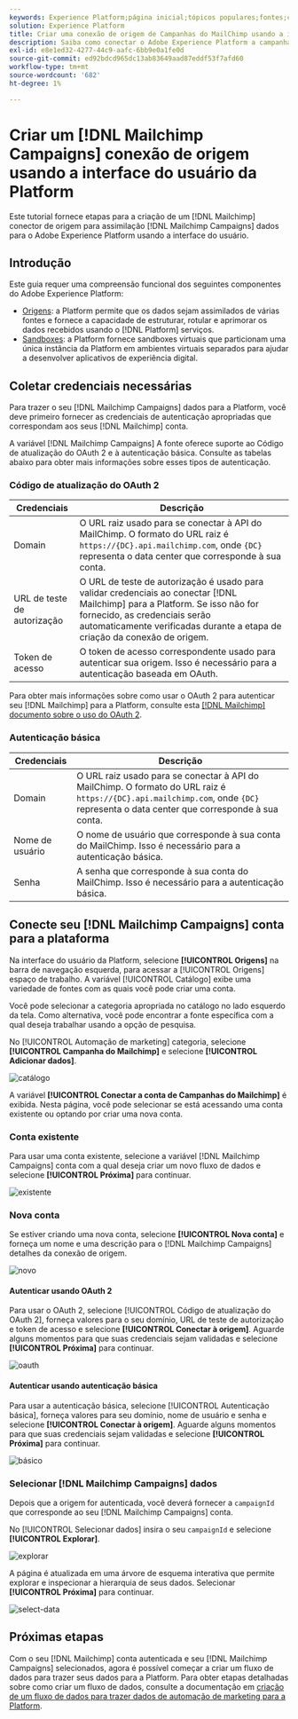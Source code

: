 ```yaml
---
keywords: Experience Platform;página inicial;tópicos populares;fontes;conectores;conectores de origem;fontes sdk;sdk;SDK
solution: Experience Platform
title: Criar uma conexão de origem de Campanhas do MailChimp usando a interface do usuário da plataforma
description: Saiba como conectar o Adobe Experience Platform a campanhas do MailChimp usando a interface do usuário da plataforma.
exl-id: e8e1ed32-4277-44c9-aafc-6bb9e0a1fe0d
source-git-commit: ed92bdcd965dc13ab83649aad87eddf53f7afd60
workflow-type: tm+mt
source-wordcount: '682'
ht-degree: 1%

---
```


# Criar um [!DNL Mailchimp Campaigns] conexão de origem usando a interface do usuário da Platform

Este tutorial fornece etapas para a criação de um [!DNL Mailchimp] conector de origem para assimilação [!DNL Mailchimp Campaigns] dados para o Adobe Experience Platform usando a interface do usuário.

## Introdução

Este guia requer uma compreensão funcional dos seguintes componentes do Adobe Experience Platform:

* [Origens](../../../../home.md): a Platform permite que os dados sejam assimilados de várias fontes e fornece a capacidade de estruturar, rotular e aprimorar os dados recebidos usando o [!DNL Platform] serviços.
* [Sandboxes](../../../../../sandboxes/home.md): a Platform fornece sandboxes virtuais que particionam uma única instância da Platform em ambientes virtuais separados para ajudar a desenvolver aplicativos de experiência digital.

## Coletar credenciais necessárias

Para trazer o seu [!DNL Mailchimp Campaigns] dados para a Platform, você deve primeiro fornecer as credenciais de autenticação apropriadas que correspondam aos seus [!DNL Mailchimp] conta.

A variável [!DNL Mailchimp Campaigns] A fonte oferece suporte ao Código de atualização do OAuth 2 e à autenticação básica. Consulte as tabelas abaixo para obter mais informações sobre esses tipos de autenticação.

### Código de atualização do OAuth 2

| Credenciais | Descrição |
| --- | --- |
| Domain | O URL raiz usado para se conectar à API do MailChimp. O formato do URL raiz é `https://{DC}.api.mailchimp.com`, onde `{DC}` representa o data center que corresponde à sua conta. |
| URL de teste de autorização | O URL de teste de autorização é usado para validar credenciais ao conectar [!DNL Mailchimp] para a Platform. Se isso não for fornecido, as credenciais serão automaticamente verificadas durante a etapa de criação da conexão de origem. |
| Token de acesso | O token de acesso correspondente usado para autenticar sua origem. Isso é necessário para a autenticação baseada em OAuth. |

Para obter mais informações sobre como usar o OAuth 2 para autenticar seu [!DNL Mailchimp] para a Platform, consulte esta [[!DNL Mailchimp] documento sobre o uso do OAuth 2](https://mailchimp.com/developer/marketing/guides/access-user-data-oauth-2/).

### Autenticação básica

| Credenciais | Descrição |
| --- | --- |
| Domain | O URL raiz usado para se conectar à API do MailChimp. O formato do URL raiz é `https://{DC}.api.mailchimp.com`, onde `{DC}` representa o data center que corresponde à sua conta. |
| Nome de usuário | O nome de usuário que corresponde à sua conta do MailChimp. Isso é necessário para a autenticação básica. |
| Senha | A senha que corresponde à sua conta do MailChimp. Isso é necessário para a autenticação básica. |

## Conecte seu [!DNL Mailchimp Campaigns] conta para a plataforma

Na interface do usuário da Platform, selecione **[!UICONTROL Origens]** na barra de navegação esquerda, para acessar a [!UICONTROL Origens] espaço de trabalho. A variável [!UICONTROL Catálogo] exibe uma variedade de fontes com as quais você pode criar uma conta.

Você pode selecionar a categoria apropriada no catálogo no lado esquerdo da tela. Como alternativa, você pode encontrar a fonte específica com a qual deseja trabalhar usando a opção de pesquisa.

No [!UICONTROL Automação de marketing] categoria, selecione **[!UICONTROL Campanha do Mailchimp]** e selecione **[!UICONTROL Adicionar dados]**.

![catálogo](../../../../images/tutorials/create/mailchimp-campaigns/catalog.png)

A variável **[!UICONTROL Conectar a conta de Campanhas do Mailchimp]** é exibida. Nesta página, você pode selecionar se está acessando uma conta existente ou optando por criar uma nova conta.

### Conta existente

Para usar uma conta existente, selecione a variável [!DNL Mailchimp Campaigns] conta com a qual deseja criar um novo fluxo de dados e selecione **[!UICONTROL Próxima]** para continuar.

![existente](../../../../images/tutorials/create/mailchimp-campaigns/existing.png)

### Nova conta

Se estiver criando uma nova conta, selecione **[!UICONTROL Nova conta]** e forneça um nome e uma descrição para o [!DNL Mailchimp Campaigns] detalhes da conexão de origem.

![novo](../../../../images/tutorials/create/mailchimp-campaigns/new.png)

#### Autenticar usando OAuth 2

Para usar o OAuth 2, selecione [!UICONTROL Código de atualização do OAuth 2], forneça valores para o seu domínio, URL de teste de autorização e token de acesso e selecione **[!UICONTROL Conectar à origem]**. Aguarde alguns momentos para que suas credenciais sejam validadas e selecione **[!UICONTROL Próxima]** para continuar.

![oauth](../../../../images/tutorials/create/mailchimp-campaigns/oauth.png)

#### Autenticar usando autenticação básica

Para usar a autenticação básica, selecione [!UICONTROL Autenticação básica], forneça valores para seu domínio, nome de usuário e senha e selecione **[!UICONTROL Conectar à origem]**. Aguarde alguns momentos para que suas credenciais sejam validadas e selecione **[!UICONTROL Próxima]** para continuar.

![básico](../../../../images/tutorials/create/mailchimp-campaigns/basic.png)

### Selecionar [!DNL Mailchimp Campaigns] dados

Depois que a origem for autenticada, você deverá fornecer a `campaignId` que corresponde ao seu [!DNL Mailchimp Campaigns] conta.

No [!UICONTROL Selecionar dados] insira o seu `campaignId` e selecione **[!UICONTROL Explorar]**.

![explorar](../../../../images/tutorials/create/mailchimp-campaigns/explore.png)

A página é atualizada em uma árvore de esquema interativa que permite explorar e inspecionar a hierarquia de seus dados. Selecionar **[!UICONTROL Próxima]** para continuar.

![select-data](../../../../images/tutorials/create/mailchimp-campaigns/select-data.png)

## Próximas etapas

Com o seu [!DNL Mailchimp] conta autenticada e seu [!DNL Mailchimp Campaigns] selecionados, agora é possível começar a criar um fluxo de dados para trazer seus dados para a Platform. Para obter etapas detalhadas sobre como criar um fluxo de dados, consulte a documentação em [criação de um fluxo de dados para trazer dados de automação de marketing para a Platform](../../dataflow/marketing-automation.md).
